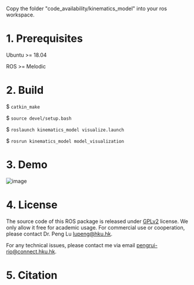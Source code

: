 Copy the folder "code_availability/kinematics_model" into your ros workspace.

 
# 1. Prerequisites

Ubuntu >= 18.04 

ROS >= Melodic

 
# 2. Build
$ `catkin_make`

$ `source devel/setup.bash`

$ `roslaunch kinematics_model visualize.launch`

$ `rosrun kinematics_model model_visualization`


# 3. Demo

![image](https://github.com/arclab-hku/AET/blob/master/code_availability/demo.gif)


# 4. License
The source code of this ROS package is released under [GPLv2](https://www.gnu.org/licenses/) license. We only allow it free for academic usage. 
For commercial use or cooperation, please contact Dr. Peng Lu lupeng@hku.hk.

For any technical issues, please contact me via email pengrui-rio@connect.hku.hk.


# 5. Citation



